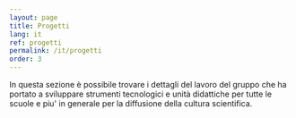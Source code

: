 ```yaml
---
layout: page
title: Progetti 
lang: it
ref: progetti 
permalink: /it/progetti
order: 3
---
```


In questa sezione è possibile trovare i dettagli del lavoro del gruppo che ha
portato a sviluppare strumenti tecnologici e unità
didattiche per tutte le scuole e piu' in generale per la diffusione della
cultura scientifica.  
